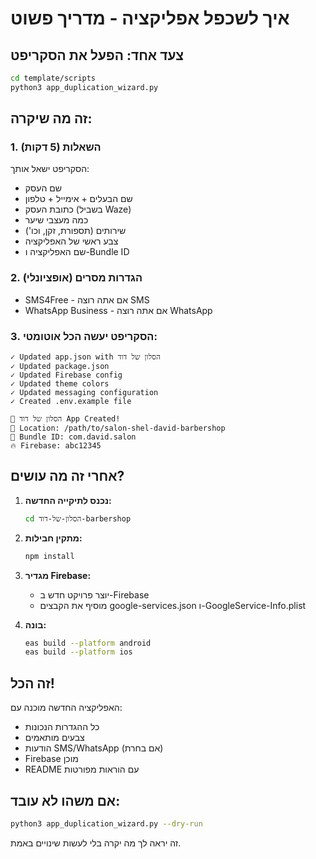 # איך לשכפל אפליקציה - מדריך פשוט

## צעד אחד: הפעל את הסקריפט

```bash
cd template/scripts
python3 app_duplication_wizard.py
```

## זה מה שיקרה:

### 1. השאלות (5 דקות)
הסקריפט ישאל אותך:
- שם העסק
- שם הבעלים + אימייל + טלפון  
- כתובת העסק (בשביל Waze)
- כמה מעצבי שיער
- שירותים (תספורת, זקן, וכו')
- צבע ראשי של האפליקציה
- שם האפליקציה ו-Bundle ID

### 2. הגדרות מסרים (אופציונלי)
- SMS4Free - אם אתה רוצה SMS
- WhatsApp Business - אם אתה רוצה WhatsApp

### 3. הסקריפט יעשה הכל אוטומטי:
```
✓ Updated app.json with הסלון של דוד
✓ Updated package.json
✓ Updated Firebase config
✓ Updated theme colors
✓ Updated messaging configuration
✓ Created .env.example file

🎉 הסלון של דוד App Created!
📁 Location: /path/to/salon-shel-david-barbershop
📱 Bundle ID: com.david.salon
🔥 Firebase: abc12345
```

## אחרי זה מה עושים?

1. **נכנס לתיקייה החדשה:**
   ```bash
   cd הסלון-של-דוד-barbershop
   ```

2. **מתקין חבילות:**
   ```bash
   npm install
   ```

3. **מגדיר Firebase:**
   - יוצר פרויקט חדש ב-Firebase
   - מוסיף את הקבצים google-services.json ו-GoogleService-Info.plist

4. **בונה:**
   ```bash
   eas build --platform android
   eas build --platform ios
   ```

## זה הכל!

האפליקציה החדשה מוכנה עם:
- כל ההגדרות הנכונות
- צבעים מותאמים
- הודעות SMS/WhatsApp (אם בחרת)
- Firebase מוכן
- README עם הוראות מפורטות

## אם משהו לא עובד:
```bash
python3 app_duplication_wizard.py --dry-run
```
זה יראה לך מה יקרה בלי לעשות שינויים באמת.